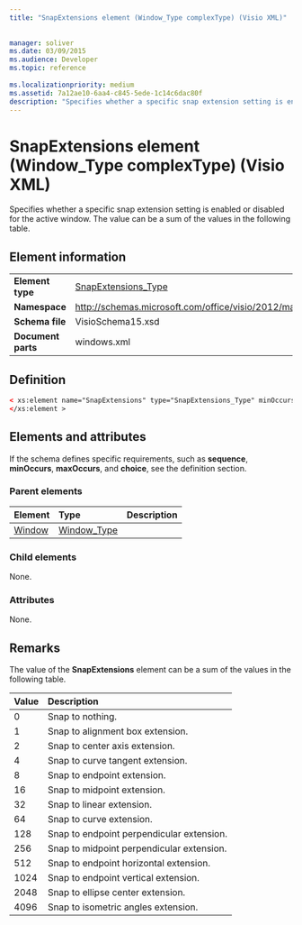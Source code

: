 ```yaml
---
title: "SnapExtensions element (Window_Type complexType) (Visio XML)"
 
 
manager: soliver
ms.date: 03/09/2015
ms.audience: Developer
ms.topic: reference
 
ms.localizationpriority: medium
ms.assetid: 7a12ae10-6aa4-c845-5ede-1c14c6dac80f
description: "Specifies whether a specific snap extension setting is enabled or disabled for the active window. The value can be a sum of the values in the following table."
---
```


# SnapExtensions element (Window_Type complexType) (Visio XML)

Specifies whether a specific snap extension setting is enabled or disabled for the active window. The value can be a sum of the values in the following table.
  
## Element information

|||
|:-----|:-----|
|**Element type** <br/> |[SnapExtensions_Type](snapextensions_type-complextypevisio-xml.md) <br/> |
|**Namespace** <br/> |http://schemas.microsoft.com/office/visio/2012/main  <br/> |
|**Schema file** <br/> |VisioSchema15.xsd  <br/> |
|**Document parts** <br/> |windows.xml  <br/> |
   
## Definition

```XML
< xs:element name="SnapExtensions" type="SnapExtensions_Type" minOccurs="0" maxOccurs="1" >
</xs:element >
```

## Elements and attributes

If the schema defines specific requirements, such as **sequence**, **minOccurs**, **maxOccurs**, and **choice**, see the definition section. 
  
### Parent elements

|**Element**|**Type**|**Description**|
|:-----|:-----|:-----|
|[Window](window-element-windows_type-complextypevisio-xml.md) <br/> |[Window_Type](window_type-complextypevisio-xml.md) <br/> ||
   
### Child elements

None.
  
### Attributes

None.
  
## Remarks

The value of the **SnapExtensions** element can be a sum of the values in the following table. 
  
|**Value**|**Description**|
|:-----|:-----|
|0  <br/> |Snap to nothing. |
|1  <br/> |Snap to alignment box extension. |
|2  <br/> |Snap to center axis extension. |
|4  <br/> |Snap to curve tangent extension. |
|8  <br/> |Snap to endpoint extension. |
|16  <br/> |Snap to midpoint extension. |
|32  <br/> |Snap to linear extension. |
|64  <br/> |Snap to curve extension. |
|128  <br/> |Snap to endpoint perpendicular extension. |
|256  <br/> |Snap to midpoint perpendicular extension. |
|512  <br/> |Snap to endpoint horizontal extension. |
|1024  <br/> |Snap to endpoint vertical extension. |
|2048  <br/> |Snap to ellipse center extension. |
|4096  <br/> |Snap to isometric angles extension. |
   

